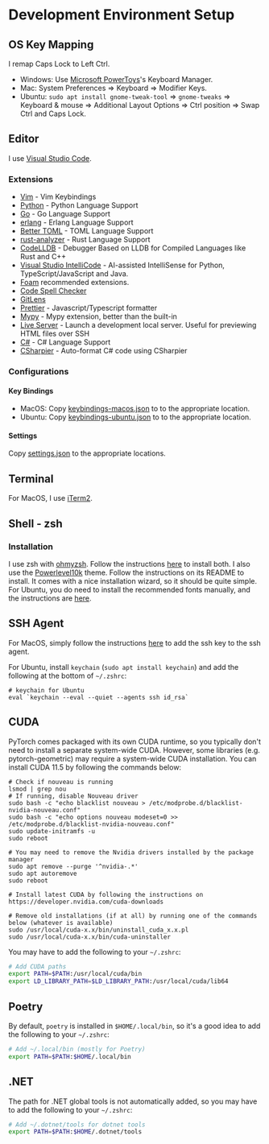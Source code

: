 # Development Environment Setup

## OS Key Mapping

I remap Caps Lock to Left Ctrl.

- Windows: Use [Microsoft PowerToys](https://apps.microsoft.com/store/detail/microsoft-powertoys/XP89DCGQ3K6VLD)'s Keyboard Manager.
- Mac: System Preferences => Keyboard => Modifier Keys.
- Ubuntu: `sudo apt install gnome-tweak-tool` => `gnome-tweaks` => Keyboard & mouse => Additional Layout Options => Ctrl position => Swap Ctrl and Caps Lock.

## Editor

I use [Visual Studio Code](https://code.visualstudio.com/).

### Extensions

- [Vim](https://marketplace.visualstudio.com/items?itemName=vscodevim.vim) - Vim Keybindings
- [Python](https://marketplace.visualstudio.com/items?itemName=ms-python.python) - Python Language Support
- [Go](https://marketplace.visualstudio.com/items?itemName=ms-vscode.Go) - Go Language Support
- [erlang](https://marketplace.visualstudio.com/items?itemName=pgourlain.erlang) - Erlang Language Support
- [Better TOML](https://marketplace.visualstudio.com/items?itemName=bungcip.better-toml) - TOML Language Support
- [rust-analyzer](https://marketplace.visualstudio.com/items?itemName=matklad.rust-analyzer) - Rust Language Support
- [CodeLLDB](https://marketplace.visualstudio.com/items?itemName=vadimcn.vscode-lldb) - Debugger Based on LLDB for Compiled Languages like Rust and C++
- [Visual Studio IntelliCode](https://marketplace.visualstudio.com/items?itemName=VisualStudioExptTeam.vscodeintellicode) - AI-assisted IntelliSense for Python, TypeScript/JavaScript and Java.
- [Foam](https://foambubble.github.io/foam/) recommended extensions.
- [Code Spell Checker](https://marketplace.visualstudio.com/items?itemName=streetsidesoftware.code-spell-checker)
- [GitLens](https://marketplace.visualstudio.com/items?itemName=eamodio.gitlens)
- [Prettier](https://marketplace.visualstudio.com/items?itemName=esbenp.prettier-vscode) - Javascript/Typescript formatter
- [Mypy](https://marketplace.visualstudio.com/items?itemName=matangover.mypy) - Mypy extension, better than the built-in
- [Live Server](https://marketplace.visualstudio.com/items?itemName=ritwickdey.LiveServer) - Launch a development local server. Useful for previewing HTML files over SSH
- [C#](https://marketplace.visualstudio.com/items?itemName=ms-dotnettools.csharp) - C# Language Support
- [CSharpier](https://marketplace.visualstudio.com/items?itemName=csharpier.csharpier-vscode) - Auto-format C# code using CSharpier

### Configurations

#### Key Bindings

- MacOS: Copy [keybindings-macos.json](vscode/keybindings-macos.json) to to the appropriate location.
- Ubuntu: Copy [keybindings-ubuntu.json](vscode/keybindings-ubuntu.json) to to the appropriate location.

#### Settings

Copy [settings.json](vscode/settings.json) to the appropriate locations.

## Terminal

For MacOS, I use [iTerm2](https://iterm2.com/).

## Shell - zsh

### Installation

I use zsh with [ohmyzsh](https://ohmyz.sh/). Follow the instructions [here](https://github.com/ohmyzsh/ohmyzsh/wiki) to install both. I also use the [Powerlevel10k](https://github.com/romkatv/powerlevel10k) theme. Follow the instructions on its README to install. It comes with a nice installation wizard, so it should be quite simple. For Ubuntu, you do need to install the recommended fonts manually, and the instructions are [here](https://github.com/romkatv/powerlevel10k#manual-font-installation).

## SSH Agent

For MacOS, simply follow the instructions [here](https://docs.github.com/en/github/authenticating-to-github/generating-a-new-ssh-key-and-adding-it-to-the-ssh-agent) to add the ssh key to the ssh agent.

For Ubuntu, install `keychain` (`sudo apt install keychain`) and add the following at the bottom of `~/.zshrc`:

```
# keychain for Ubuntu
eval `keychain --eval --quiet --agents ssh id_rsa`
```

## CUDA

PyTorch comes packaged with its own CUDA runtime, so you typically don't need to install a separate system-wide CUDA. However, some libraries (e.g. pytorch-geometric) may require a system-wide CUDA installation. You can install CUDA 11.5 by following the commands below:

```
# Check if nouveau is running
lsmod | grep nou
# If running, disable Nouveau driver
sudo bash -c "echo blacklist nouveau > /etc/modprobe.d/blacklist-nvidia-nouveau.conf"
sudo bash -c "echo options nouveau modeset=0 >> /etc/modprobe.d/blacklist-nvidia-nouveau.conf"
sudo update-initramfs -u
sudo reboot

# You may need to remove the Nvidia drivers installed by the package manager
sudo apt remove --purge '^nvidia-.*'
sudo apt autoremove
sudo reboot

# Install latest CUDA by following the instructions on https://developer.nvidia.com/cuda-downloads

# Remove old installations (if at all) by running one of the commands below (whatever is available)
sudo /usr/local/cuda-x.x/bin/uninstall_cuda_x.x.pl
sudo /usr/local/cuda-x.x/bin/cuda-uninstaller
```

You may have to add the following to your `~/.zshrc`:

```bash
# Add CUDA paths
export PATH=$PATH:/usr/local/cuda/bin
export LD_LIBRARY_PATH=$LD_LIBRARY_PATH:/usr/local/cuda/lib64
```

## Poetry

By default, `poetry` is installed in `$HOME/.local/bin`, so it's a good idea to add the following to your `~/.zshrc`:

```bash
# Add ~/.local/bin (mostly for Poetry)
export PATH=$PATH:$HOME/.local/bin
```

## .NET

The path for .NET global tools is not automatically added, so you may have to add the following to your `~/.zshrc`:

```bash
# Add ~/.dotnet/tools for dotnet tools
export PATH=$PATH:$HOME/.dotnet/tools
```
